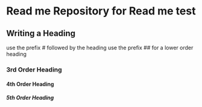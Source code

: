 # Read me Repository for Read me test

## Writing a Heading 
use the prefix # followed by the heading
use the prefix ## for a lower order heading 
### 3rd Order Heading
#### 4th Order Heading
##### 5th Order Heading
